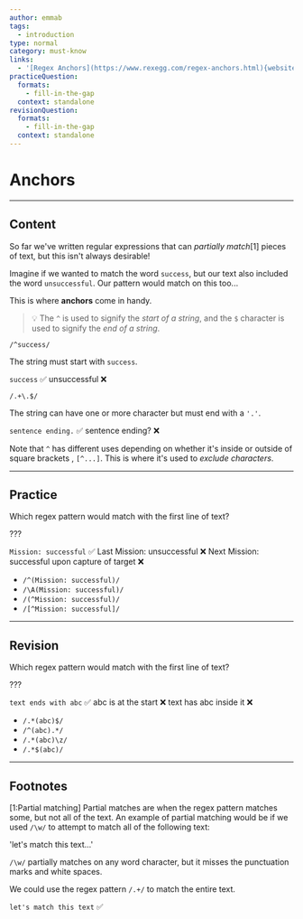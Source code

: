 ```yaml
---
author: emmab
tags:
  - introduction
type: normal
category: must-know
links:
  - '[Regex Anchors](https://www.rexegg.com/regex-anchors.html){website}'
practiceQuestion:
  formats:
    - fill-in-the-gap
  context: standalone
revisionQuestion:
  formats:
    - fill-in-the-gap
  context: standalone
---
```


# Anchors


---

## Content

So far we've written regular expressions that can *partially match*[1] pieces of text, but this isn't always desirable!

Imagine if we wanted to match the word `success`, but our text also included the word `unsuccessful`. Our pattern would match on this too...

This is where **anchors** come in handy.

> 💡 The `^` is used to signify the *start of a string*, and the `$` character is used to signify the *end of a string*.

```plain-text
/^success/
```

The string must start with `success`.

`success` ✅
unsuccessful ❌

```plain-text
/.+\.$/
```

The string can have one or more character but must end with a `'.'`.

`sentence ending.` ✅
sentence ending? ❌

Note that `^` has different uses depending on whether it's inside or outside of square brackets , `[^...]`. This is where it's used to *exclude characters*.


---

## Practice

Which regex pattern would match with the first line of text?

???

`Mission: successful`	✅
Last Mission: unsuccessful ❌
Next Mission: successful upon capture of target ❌

- `/^(Mission: successful)/`
- `/\A(Mission: successful)/`
- `/(^Mission: successful)/`
- `/[^Mission: successful]/`


---

## Revision

Which regex pattern would match with the first line of text?

???

`text ends with abc`	✅
abc is at the start ❌
text has abc inside it ❌

- `/.*(abc)$/`
- `/^(abc).*/`
- `/.*(abc)\z/`
- `/.*$(abc)/`


---

## Footnotes

[1:Partial matching]
Partial matches are when the regex pattern matches some, but not all of the text. An example of partial matching would be if we used `/\w/` to attempt to match all of the following text:

'let's match this text...'

`/\w/` partially matches on any word character, but it misses the punctuation marks and white spaces.

We could use the regex pattern `/.+/` to match the entire text.

`let's match this text` ✅
